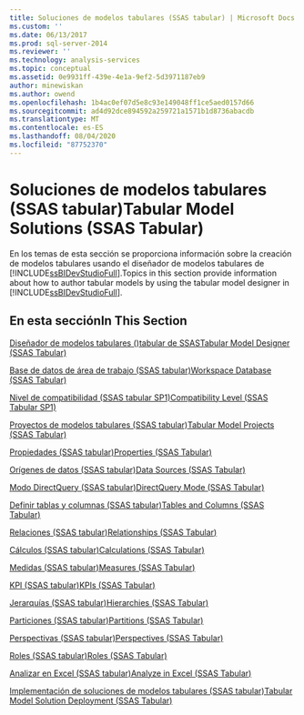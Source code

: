 ```yaml
---
title: Soluciones de modelos tabulares (SSAS tabular) | Microsoft Docs
ms.custom: ''
ms.date: 06/13/2017
ms.prod: sql-server-2014
ms.reviewer: ''
ms.technology: analysis-services
ms.topic: conceptual
ms.assetid: 0e9931ff-439e-4e1a-9ef2-5d3971187eb9
author: minewiskan
ms.author: owend
ms.openlocfilehash: 1b4ac0ef07d5e8c93e149048ff1ce5aed0157d66
ms.sourcegitcommit: ad4d92dce894592a259721a1571b1d8736abacdb
ms.translationtype: MT
ms.contentlocale: es-ES
ms.lasthandoff: 08/04/2020
ms.locfileid: "87752370"
---
```

# <a name="tabular-model-solutions-ssas-tabular"></a><span data-ttu-id="e41c1-102">Soluciones de modelos tabulares (SSAS tabular)</span><span class="sxs-lookup"><span data-stu-id="e41c1-102">Tabular Model Solutions (SSAS Tabular)</span></span>
  <span data-ttu-id="e41c1-103">En los temas de esta sección se proporciona información sobre la creación de modelos tabulares usando el diseñador de modelos tabulares de [!INCLUDE[ssBIDevStudioFull](../includes/ssbidevstudiofull-md.md)].</span><span class="sxs-lookup"><span data-stu-id="e41c1-103">Topics in this section provide information about how to author tabular models by using the tabular model designer in [!INCLUDE[ssBIDevStudioFull](../includes/ssbidevstudiofull-md.md)].</span></span>  
  
## <a name="in-this-section"></a><span data-ttu-id="e41c1-104">En esta sección</span><span class="sxs-lookup"><span data-stu-id="e41c1-104">In This Section</span></span>  
 [<span data-ttu-id="e41c1-105">Diseñador de modelos tabulares &#40;&#41;tabular de SSAS</span><span class="sxs-lookup"><span data-stu-id="e41c1-105">Tabular Model Designer &#40;SSAS Tabular&#41;</span></span>](tabular-model-designer-ssas-tabular.md)  
  
 [<span data-ttu-id="e41c1-106">Base de datos de área de trabajo &#40;SSAS tabular&#41;</span><span class="sxs-lookup"><span data-stu-id="e41c1-106">Workspace Database &#40;SSAS Tabular&#41;</span></span>](tabular-models/workspace-database-ssas-tabular.md)  
  
 [<span data-ttu-id="e41c1-107">Nivel de compatibilidad &#40;SSAS tabular SP1&#41;</span><span class="sxs-lookup"><span data-stu-id="e41c1-107">Compatibility Level &#40;SSAS Tabular SP1&#41;</span></span>](tabular-models/compatibility-level-for-tabular-models-in-analysis-services.md)  
  
 [<span data-ttu-id="e41c1-108">Proyectos de modelos tabulares &#40;SSAS tabular&#41;</span><span class="sxs-lookup"><span data-stu-id="e41c1-108">Tabular Model Projects &#40;SSAS Tabular&#41;</span></span>](tabular-models/tabular-model-projects-ssas-tabular.md)  
  
 [<span data-ttu-id="e41c1-109">Propiedades &#40;SSAS tabular&#41;</span><span class="sxs-lookup"><span data-stu-id="e41c1-109">Properties &#40;SSAS Tabular&#41;</span></span>](tabular-models/properties-ssas-tabular.md)  
  
 [<span data-ttu-id="e41c1-110">Orígenes de datos &#40;SSAS tabular&#41;</span><span class="sxs-lookup"><span data-stu-id="e41c1-110">Data Sources &#40;SSAS Tabular&#41;</span></span>](data-sources-ssas-tabular.md)  
  
 [<span data-ttu-id="e41c1-111">Modo DirectQuery &#40;SSAS tabular&#41;</span><span class="sxs-lookup"><span data-stu-id="e41c1-111">DirectQuery Mode &#40;SSAS Tabular&#41;</span></span>](tabular-models/directquery-mode-ssas-tabular.md)  
  
 [<span data-ttu-id="e41c1-112">Definir tablas y columnas &#40;SSAS tabular&#41;</span><span class="sxs-lookup"><span data-stu-id="e41c1-112">Tables and Columns &#40;SSAS Tabular&#41;</span></span>](tabular-models/tables-and-columns-ssas-tabular.md)  
  
 [<span data-ttu-id="e41c1-113">Relaciones &#40;SSAS tabular&#41;</span><span class="sxs-lookup"><span data-stu-id="e41c1-113">Relationships &#40;SSAS Tabular&#41;</span></span>](tabular-models/relationships-ssas-tabular.md)  
  
 [<span data-ttu-id="e41c1-114">Cálculos &#40;SSAS tabular&#41;</span><span class="sxs-lookup"><span data-stu-id="e41c1-114">Calculations &#40;SSAS Tabular&#41;</span></span>](tabular-models/calculations-ssas-tabular.md)  
  
 [<span data-ttu-id="e41c1-115">Medidas &#40;SSAS tabular&#41;</span><span class="sxs-lookup"><span data-stu-id="e41c1-115">Measures &#40;SSAS Tabular&#41;</span></span>](tabular-models/measures-ssas-tabular.md)  
  
 [<span data-ttu-id="e41c1-116">KPI &#40;SSAS tabular&#41;</span><span class="sxs-lookup"><span data-stu-id="e41c1-116">KPIs &#40;SSAS Tabular&#41;</span></span>](tabular-models/kpis-ssas-tabular.md)  
  
 [<span data-ttu-id="e41c1-117">Jerarquías &#40;SSAS tabular&#41;</span><span class="sxs-lookup"><span data-stu-id="e41c1-117">Hierarchies &#40;SSAS Tabular&#41;</span></span>](tabular-models/hierarchies-ssas-tabular.md)  
  
 [<span data-ttu-id="e41c1-118">Particiones &#40;SSAS tabular&#41;</span><span class="sxs-lookup"><span data-stu-id="e41c1-118">Partitions &#40;SSAS Tabular&#41;</span></span>](tabular-models/partitions-ssas-tabular.md)  
  
 [<span data-ttu-id="e41c1-119">Perspectivas &#40;SSAS tabular&#41;</span><span class="sxs-lookup"><span data-stu-id="e41c1-119">Perspectives &#40;SSAS Tabular&#41;</span></span>](tabular-models/perspectives-ssas-tabular.md)  
  
 [<span data-ttu-id="e41c1-120">Roles &#40;SSAS tabular&#41;</span><span class="sxs-lookup"><span data-stu-id="e41c1-120">Roles &#40;SSAS Tabular&#41;</span></span>](tabular-models/roles-ssas-tabular.md)  
  
 [<span data-ttu-id="e41c1-121">Analizar en Excel &#40;SSAS tabular&#41;</span><span class="sxs-lookup"><span data-stu-id="e41c1-121">Analyze in Excel &#40;SSAS Tabular&#41;</span></span>](tabular-models/analyze-in-excel-ssas-tabular.md)  
  
 [<span data-ttu-id="e41c1-122">Implementación de soluciones de modelos tabulares &#40;SSAS tabular&#41;</span><span class="sxs-lookup"><span data-stu-id="e41c1-122">Tabular Model Solution Deployment &#40;SSAS Tabular&#41;</span></span>](tabular-models/tabular-model-solution-deployment-ssas-tabular.md)  
  
  

